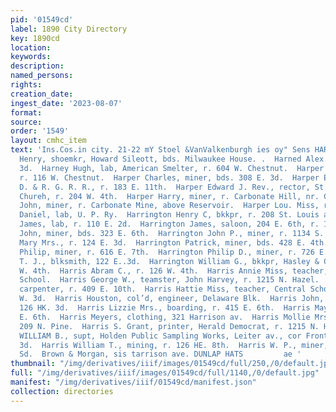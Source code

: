 ```yaml
---
pid: '01549cd'
label: 1890 City Directory
key: 1890cd
location: 
keywords: 
description: 
named_persons: 
rights: 
creation_date: 
ingest_date: '2023-08-07'
format: 
source: 
order: '1549'
layout: cmhc_item
text: 'Ins.Cos.in city. 21-22 mY Stoel &VanValkenburgh ies oy" Sens HAR q  136 HAR  Harms
  Henry, shoemkr, Howard Sileott, bds. Milwaukee House. .  Harned Alex., r. 140 W.
  3d.  Harney Hugh, lab, American Smelter, r. 604 W. Chestnut.  Harper Charles, lab,
  r. 116 W. Chestnut.  Harper Charles, miner, bds. 308 E. 3d.  Harper Edward H., collector,
  D. & R. G. R. R., r. 183 E. 11th.  Harper Edward J. Rev., rector, St. George’s Episcopal
  Chureh, r. 204 W. 4th.  Harper Harry, miner, r. Carbonate Hill, nr. Carbonate Mine.  Harper
  John, miner, r. Carbonate Mine, above Reservoir.  Harper Lou. Miss, r. 133 E. 11th.  Harrington
  Daniel, lab, U. P. Ry.  Harrington Henry C, bkkpr, r. 208 St. Louis av.  Harrington
  James, lab, r. 110 E. 2d.  Harrington James, saloon, 204 E. 6th, r. 121 W. 7th.  Harrington
  John, miner, bds. 323 E. 6th.  Harrington John P., miner, r. 1134 S. Toledo av.  Harrington
  Mary Mrs., r. 124 E. 3d.  Harrington Patrick, miner, bds. 428 E. 4th.  Harrington
  Philip, miner, r. 616 E. 7th.  Harrington Philip D., miner, r. 726 E. 7th.  Harrington
  T. J., blksmith, 122 E..3d.  Harrington William G., bkkpr, Hasley & Co., r. 112
  W. 4th.  Harris Abram C., r. 126 W. 4th.  Harris Annie Miss, teacher, Ninth Street
  School.  Harris George W., teamster, John Harvey, r. 1215 N. Hazel.  Harris Harry,
  carpenter, r. 409 E. 10th.  Harris Hattie Miss, teacher, Central School, r. 1386
  W. 3d.  Harris Houston, col’d, engineer, Delaware Blk.  Harris John, driver, r.
  126 HK. 3d.  Harris Lizzie Mrs., boarding, r. 415 E. 6th.  Harris May Miss, r. 415
  E. 6th.  Harris Meyers, clothing, 321 Harrison av.  Harris Mollie Mrs., col’d, r.
  209 N. Pine.  Harris S. Grant, printer, Herald Democrat, r. 1215 N. Hazel.  HARRIS
  WILLIAM B., supt, Holden Public Sampling Works, Leiter av., cor Front, r. 415 W.
  3d.  Harris William T., mining, r. 126 HE. 8th.  Harris W. P., miner, bds. 202 Th.
  Sd.  Brown & Morgan, sis tarrison ave. DUNLAP HATS         ae '
thumbnail: "/img/derivatives/iiif/images/01549cd/full/250,/0/default.jpg"
full: "/img/derivatives/iiif/images/01549cd/full/1140,/0/default.jpg"
manifest: "/img/derivatives/iiif/01549cd/manifest.json"
collection: directories
---
```


